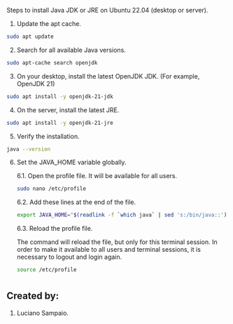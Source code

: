 Steps to install Java JDK or JRE on Ubuntu 22.04 (desktop or server).

1. Update the apt cache.
```bash
sudo apt update
```

2. Search for all available Java versions.
```bash
sudo apt-cache search openjdk
```

3. On your desktop, install the latest OpenJDK JDK. (For example, OpenJDK 21)
```bash
sudo apt install -y openjdk-21-jdk
```

4. On the server, install the latest JRE.
```bash
sudo apt install -y openjdk-21-jre
```

5. Verify the installation.
```bash
java --version
```

6. Set the JAVA_HOME variable globally.

    6.1. Open the profile file. It will be available for all users.

    ```bash
    sudo nano /etc/profile
    ```

    6.2. Add these lines at the end of the file.

    ```bash
    export JAVA_HOME="$(readlink -f `which java` | sed 's:/bin/java::')"
    ````

    6.3. Reload the profile file.

    The command will reload the file, but only for this terminal session. In order to make it available to all users and terminal sessions, it is necessary to logout and login again.

    ```bash
    source /etc/profile
    ```

#
## Created by:

1. Luciano Sampaio.
